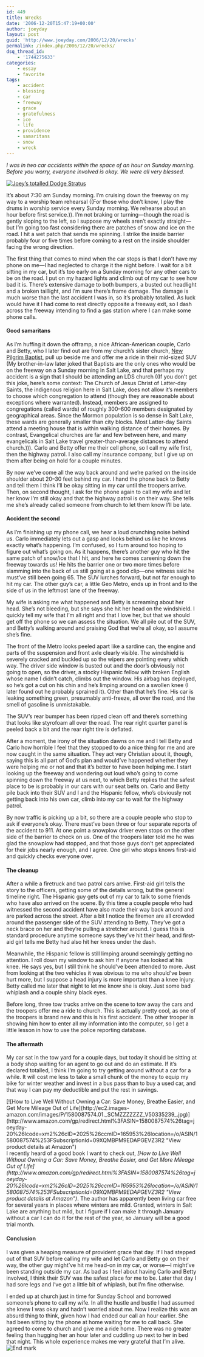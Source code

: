 ```yaml
---
id: 449
title: Wrecks
date: '2006-12-20T15:47:19+00:00'
author: joeyday
layout: post
guid: 'http://www.joeyday.com/2006/12/20/wrecks'
permalink: /index.php/2006/12/20/wrecks/
dsq_thread_id:
    - '1744275633'
categories:
    - essay
    - favorite
tags:
    - accident
    - blessing
    - car
    - freeway
    - grace
    - gratefulness
    - ice
    - life
    - providence
    - samaritans
    - snow
    - wreck
---
```


*I was in two car accidents within the space of an hour on Sunday morning. Before you worry, everyone involved is okay. We were all very blessed.*

[![](http://joeyday.com/wp-content/uploads/2006/12/339132127_cba7ab3ed1_z-150x150.jpg "Joey’s totalled Dodge Stratus")](http://www.flickr.com/photos/joeyday/sets/72157594449129340/)

It’s about 7:30 am Sunday morning. I’m cruising down the freeway on my way to a worship team rehearsal ((For those who don’t know, I play the drums in worship service every Sunday morning. We rehearse about an hour before first service.)). I’m not braking or turning—though the road is gently sloping to the left, so I suppose my wheels aren’t exactly straight—but I’m going too fast considering there are patches of snow and ice on the road. I hit a wet patch that sends me spinning. I strike the inside barrier probably four or five times before coming to a rest on the inside shoulder facing the wrong direction.

The first thing that comes to mind when the car stops is that I don’t have my phone on me—I had neglected to charge it the night before. I wait for a bit sitting in my car, but it’s too early on a Sunday morning for any other cars to be on the road. I put on my hazard lights and climb out of my car to see how bad it is. There’s extensive damage to both bumpers, a busted out headlight and a broken taillight, and I’m sure there’s frame damage. The damage is much worse than the last accident I was in, so it’s probably totalled. As luck would have it I had come to rest directly opposite a freeway exit, so I dash across the freeway intending to find a gas station where I can make some phone calls.

#### Good samaritans

As I’m huffing it down the offramp, a nice African-American couple, Carlo and Betty, who I later find out are from my church’s sister church, [New Pilgrim Baptist](http://www.newpilgrimbaptist.com/), pull up beside me and offer me a ride in their mid-sized SUV (My brother-in-law later joked that Baptists are the only ones who would be on the freeway on a Sunday morning in Salt Lake, and that perhaps my accident is a sign that I should be attending an LDS church ((If you don’t get this joke, here’s some context: The Church of Jesus Christ of Latter-day Saints, the indigenous religion here in Salt Lake, does not allow it’s members to choose which congregation to attend (though they are reasonable about exceptions where warranted). Instead, members are assigned to congregations (called wards) of roughly 300–600 members designated by geographical areas. Since the Mormon population is so dense in Salt Lake, these wards are generally smaller than city blocks. Most Latter-day Saints attend a meeting house that is within walking distance of their homes. By contrast, Evangelical churches are far and few between here, and many evangelicals in Salt Lake travel greater-than-average distances to attend church.))). Carlo and Betty offer me their cell phone, so I call my wife first, then the highway patrol. I also call my insurance company, but I give up on them after being on hold for a couple minutes.

By now we’ve come all the way back around and we’re parked on the inside shoulder about 20–30 feet behind my car. I hand the phone back to Betty and tell them I think I’ll be okay sitting in my car until the troopers arrive. Then, on second thought, I ask for the phone again to call my wife and let her know I’m still okay and that the highway patrol is on their way. She tells me she’s already called someone from church to let them know I’ll be late.

#### Accident the second

As I’m finishing up my phone call, we hear a loud crunching noise behind us. Carlo immediately lets out a gasp and looks behind us like he knows exactly what’s happening. I’m confused, so I turn around too hoping to figure out what’s going on. As it happens, there’s another guy who hit the same patch of snow/ice that I hit, and here he comes careening down the freeway towards us! He hits the barrier one or two more times before slamming into the back of us still going at a good clip—one witness said he must’ve still been going 65. The SUV lurches forward, but not far enough to hit my car. The other guy’s car, a little Geo Metro, ends up in front and to the side of us in the leftmost lane of the freeway.

My wife is asking me what happened and Betty is screaming about her head. She’s not bleeding, but she says she hit her head on the windshield. I quickly tell my wife that I’m all right and that I love her, but that we should get off the phone so we can assess the situation. We all pile out of the SUV, and Betty’s walking around and praising God that we’re all okay, so I assume she’s fine.

The front of the Metro looks peeled apart like a sardine can, the engine and parts of the suspension and front axle clearly visible. The windshield is severely cracked and buckled up so the wipers are pointing every which way. The driver side window is busted out and the door’s obviously not going to open, so the driver, a stocky Hispanic fellow with broken English whose name I didn’t catch, climbs out the window. His airbag has deployed, so he’s got a cut on his chin and he’s limping around on a swollen knee (I later found out he probably sprained it). Other than that he’s fine. His car is leaking something green, presumably anti-freeze, all over the road, and the smell of gasoline is unmistakable.

The SUV’s rear bumper has been ripped clean off and there’s something that looks like styrofoam all over the road. The rear right quarter panel is peeled back a bit and the rear right tire is deflated.

After a moment, the irony of the situation dawns on me and I tell Betty and Carlo how horrible I feel that they stopped to do a nice thing for me and are now caught in the same situation. They act very Christian about it, though, saying this is all part of God’s plan and would’ve happened whether they were helping me or not and that it’s better to have been helping me. I start looking up the freeway and wondering out loud who’s going to come spinning down the freeway at us next, to which Betty replies that the safest place to be is probably in our cars with our seat belts on. Carlo and Betty pile back into their SUV and I and the Hispanic fellow, who’s obviously not getting back into his own car, climb into my car to wait for the highway patrol.

By now traffic is picking up a bit, so there are a couple people who stop to ask if everyone’s okay. There must’ve been three or four separate reports of the accident to 911. At one point a snowplow driver even stops on the other side of the barrier to check on us. One of the troopers later told me he was glad the snowplow had stopped, and that those guys don’t get appreciated for their jobs nearly enough, and I agree. One girl who stops knows first-aid and quickly checks everyone over.

#### The cleanup

After a while a firetruck and two patrol cars arrive. First-aid girl tells the story to the officers, getting some of the details wrong, but the general timeline right. The Hispanic guy gets out of my car to talk to some friends who have also arrived on the scene. By this time a couple people who had witnessed the second accident have also made their way back around and are parked across the street. After a bit I notice the firemen are all crowded around the passenger side of the SUV attending to Betty. They’ve got a neck brace on her and they’re pulling a stretcher around. I guess this is standard procedure anytime someone says they’ve hit their head, and first-aid girl tells me Betty had also hit her knees under the dash.

Meanwhile, the Hispanic fellow is still limping around seemingly getting no attention. I roll down my window to ask him if anyone has looked at his knee. He says yes, but I still think he should’ve been attended to more. Just from looking at the two vehicles it was obvious to me who should’ve been hurt more, but I suppose a head injury is more important than a knee injury. Betty called me later that night to let me know she is okay. Just some bad whiplash and a couple shiny black eyes.

Before long, three tow trucks arrive on the scene to tow away the cars and the troopers offer me a ride to church. This is actually pretty cool, as one of the troopers is brand new and this is his first accident. The other trooper is showing him how to enter all my information into the computer, so I get a little lesson in how to use the police reporting database.

#### The aftermath

My car sat in the tow yard for a couple days, but today it should be sitting at a body shop waiting for an agent to go out and do an estimate. If it’s declared totalled, I think I’m going to try getting around without a car for a while. It will cost me less to take a small chunk of the money to equip my bike for winter weather and invest in a bus pass than to buy a used car, and that way I can pay my deductible and put the rest in savings.

<div class="rpic">[![How to Live Well Without Owning a Car: Save Money, Breathe Easier, and Get More Mileage Out of Life](http://ec2.images-amazon.com/images/P/1580087574.01._SCMZZZZZZZ_V50335239_.jpg)](http://www.amazon.com/gp/redirect.html%3FASIN=1580087574%26tag=joeyday-20%26lcode=xm2%26cID=2025%26ccmID=165953%26location=/o/ASIN/1580087574%253FSubscriptionId=09XQMBPM9EDAPGEVZ3R2 "View product details at Amazon")</div>I recently heard of a good book I want to check out, <cite>[How to Live Well Without Owning a Car: Save Money, Breathe Easier, and Get More Mileage Out of Life](http://www.amazon.com/gp/redirect.html%3FASIN=1580087574%26tag=joeyday-20%26lcode=xm2%26cID=2025%26ccmID=165953%26location=/o/ASIN/1580087574%253FSubscriptionId=09XQMBPM9EDAPGEVZ3R2 "View product details at Amazon")</cite>. The author has apparently been living car free for several years in places where winters are mild. Granted, winters in Salt Lake are anything but mild, but I figure if I can make it through January without a car I can do it for the rest of the year, so January will be a good trial month.

#### Conclusion

I was given a heaping measure of provident grace that day. If I had stepped out of that SUV before calling my wife and let Carlo and Betty go on their way, the other guy might’ve hit me head-on in my car, or worse—I might’ve been standing outside my car. As bad as I feel about having Carlo and Betty involved, I think their SUV was the safest place for me to be. Later that day I had sore legs and I’ve got a little bit of whiplash, but I’m fine otherwise.

I ended up at church just in time for Sunday School and borrowed someone’s phone to call my wife. In all the hustle and bustle I had assumed she knew I was okay and hadn’t worried about me. Now I realize this was an absurd thing to think, given how I had ended our call an hour earlier. She had been sitting by the phone at home waiting for me to call back. She agreed to come to church and give me a ride home. There was no greater feeling than hugging her an hour later and cuddling up next to her in bed that night. This whole experience makes me very grateful that I’m alive. ![End mark](http://joeyday.com/wp-content/uploads/2009/08/endmark.png "End mark")